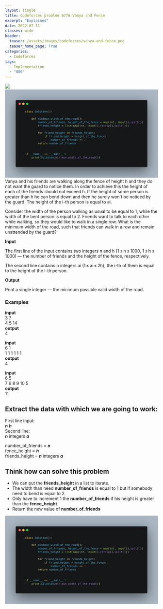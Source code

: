```yaml
---
layout: single
title: Codeforces problem 677A Vanya and Fence
excerpt: "Explained"
date: 2022-07-11
classes: wide
header:
  teaser: /assets/images/codeforces/vanya-and-fence.png
  teaser_home_page: True
categories:
  - Codeforces
tags:
  - Implementation
  - "800"
---
```

![](https://github.com/ovekz/ovekzz.github.io/blob/master/assets/images/codeforces/vanyaandfence.jpg)
![](/assets/images/codeforces/vanyaandfence.jpg)
Vanya and his friends are walking along the fence of height h and they do not want the guard to notice them. In order to achieve this the height of each of the friends should not exceed h. If the height of some person is greater than h he can bend down and then he surely won't be noticed by the guard. The height of the i-th person is equal to ai.

Consider the width of the person walking as usual to be equal to 1, while the width of the bent person is equal to 2. Friends want to talk to each other while walking, so they would like to walk in a single row. What is the minimum width of the road, such that friends can walk in a row and remain unattended by the guard?

**Input**

The first line of the input contains two integers n and h (1 ≤ n ≤ 1000, 1 ≤ h ≤ 1000) — the number of friends and the height of the fence, respectively.

The second line contains n integers ai (1 ≤ ai ≤ 2h), the i-th of them is equal to the height of the i-th person.

**Output**

Print a single integer — the minimum possible valid width of the road.


### Examples
**input**<br>
3 7<br>
4 5 14<br>
**output**<br>
4

**input**<br>
6 1<br>
1 1 1 1 1 1<br>
**output**<br>
4

**input**<br>
6 5<br>
7 6 8 9 10 5<br>
**output**<br>
11

## Extract the data with which we are going to work:

First line input:<br>
***n*** ***h***<br>
Second line:<br>
***n*** integers ***a***

number_of_friends = ***n***<br>
fence_height = ***h***<br>
friends_height = ***n*** integers ***a***

## Think how can solve this problem

- We can put the **friends_height** in a list to iterate.
- The width than need **number_of_friends** is equal to 1 but if somebody need to bend is equal to 2.
- Only have to increment 1 the **number_of_friends** if his height is greater than the **fence_height**.
- Return the new value of **number_of_friends**

<p>
<img src="/assets/images/codeforces/vanya-and-fence.png">
</p>